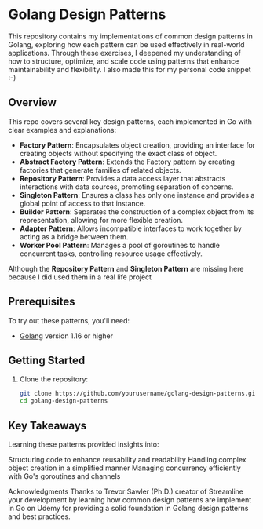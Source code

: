 # Golang Design Patterns

This repository contains my implementations of common design patterns in Golang, exploring how each pattern can be used effectively in real-world applications. Through these exercises, I deepened my understanding of how to structure, optimize, and scale code using patterns that enhance maintainability and flexibility. I also made this for my personal code snippet :-)

## Overview

This repo covers several key design patterns, each implemented in Go with clear examples and explanations:

- **Factory Pattern**: Encapsulates object creation, providing an interface for creating objects without specifying the exact class of object.
- **Abstract Factory Pattern**: Extends the Factory pattern by creating factories that generate families of related objects.
- **Repository Pattern**: Provides a data access layer that abstracts interactions with data sources, promoting separation of concerns.
- **Singleton Pattern**: Ensures a class has only one instance and provides a global point of access to that instance.
- **Builder Pattern**: Separates the construction of a complex object from its representation, allowing for more flexible creation.
- **Adapter Pattern**: Allows incompatible interfaces to work together by acting as a bridge between them.
- **Worker Pool Pattern**: Manages a pool of goroutines to handle concurrent tasks, controlling resource usage effectively.

Although the **Repository Pattern** and **Singleton Pattern** are missing here because I did used them in a real life project  

## Prerequisites

To try out these patterns, you'll need:

- [Golang](https://golang.org/dl/) version 1.16 or higher

## Getting Started

1. Clone the repository:

   ```bash
   git clone https://github.com/yourusername/golang-design-patterns.git
   cd golang-design-patterns

## Key Takeaways
Learning these patterns provided insights into:

Structuring code to enhance reusability and readability
Handling complex object creation in a simplified manner
Managing concurrency efficiently with Go's goroutines and channels

Acknowledgments
Thanks to Trevor Sawler (Ph.D.) creator of Streamline your development by learning how common design patterns are implement in Go on Udemy for providing a solid foundation in Golang design patterns and best practices.